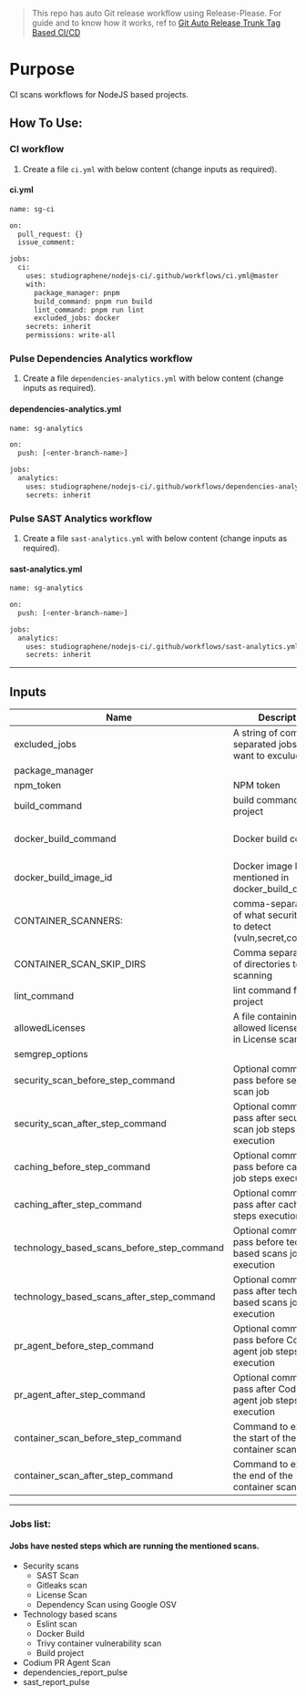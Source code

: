 > This repo has auto Git release workflow using Release-Please. For guide and to know how it works, ref to [Git Auto Release Trunk Tag Based CI/CD](https://studiographene.atlassian.net/wiki/spaces/SGKB/pages/2147615558/Git+Auto+Release+Trunk+Tag+Based+CI+CD)

# Purpose

CI scans workflows for NodeJS based projects.

## How To Use:

### CI workflow

1. Create a file `ci.yml` with below content (change inputs as required).

#### ci.yml

```sh
name: sg-ci

on:
  pull_request: {}
  issue_comment:

jobs:
  ci:
    uses: studiographene/nodejs-ci/.github/workflows/ci.yml@master
    with:
      package_manager: pnpm
      build_command: pnpm run build
      lint_command: pnpm run lint
      excluded_jobs: docker
    secrets: inherit
    permissions: write-all
```

### Pulse Dependencies Analytics workflow

1. Create a file `dependencies-analytics.yml` with below content (change inputs as required).

#### dependencies-analytics.yml

```sh
name: sg-analytics

on:
  push: [<enter-branch-name>]

jobs:
  analytics:
    uses: studiographene/nodejs-ci/.github/workflows/dependencies-analytics.yml@master
    secrets: inherit
```

### Pulse SAST Analytics workflow

1. Create a file `sast-analytics.yml` with below content (change inputs as required).

#### sast-analytics.yml

```sh
name: sg-analytics

on:
  push: [<enter-branch-name>]

jobs:
  analytics:
    uses: studiographene/nodejs-ci/.github/workflows/sast-analytics.yml@master
    secrets: inherit
```

---

## Inputs

| Name                     | Description                                                                 | Required|Default                          |
| ------------------------ | --------------------------------------------------------------------------- | -------------------|------------- |
| excluded_jobs            | A string of comma separated jobs that you want to exculude.                 | no|                                 |
| package_manager          |                                                                             | no|npm                              |
| npm_token                | NPM token                                                                   |  no|                                |
| build_command            | build command for the project                                               | no|`npm run build`                  |
| docker_build_command     | Docker build command                                                        | no|`docker build -t local:latest .` |
| docker_build_image_id    | Docker image ID as mentioned in docker_build_command                        | no|`local:latest`                   |
| CONTAINER_SCANNERS:      | comma-separated list of what security issues to detect (vuln,secret,config) | no|`vuln`                           |
| CONTAINER_SCAN_SKIP_DIRS | Comma separated list of directories to skip scanning                        | no|                                 |
| lint_command             | lint command for the project                                                | no|`npm run lint`                   |
| allowedLicenses          | A file containing allowed licenses name in License scan finding             | no|                                 |
| semgrep_options          |                                                                             |   no|                               |
| security_scan_before_step_command    | Optional commands to pass before secuirty scan job |     no|                          |
| security_scan_after_step_command    | Optional commands to pass after secuirty scan job steps execution |  no|                             |
| caching_before_step_command    | Optional commands to pass before caching job steps execution |        no|           |
| caching_after_step_command    | Optional commands to pass after caching job steps execution |       no|            |
| technology_based_scans_before_step_command    | Optional commands to pass before techology based scans job steps execution |      no|             |
| technology_based_scans_after_step_command    | Optional commands to pass after techology based scans job steps execution |     no|              |
| pr_agent_before_step_command    | Optional commands to pass before Codium PR agent job steps execution |       no|            |
| pr_agent_after_step_command    | Optional commands to pass after Codium PR agent job steps execution |       no|            |
| container_scan_before_step_command| Command to execute at the start of the container scan| no||
|container_scan_after_step_command| Command to execute at the end of the container scan | no||
---

### Jobs list:
#### Jobs have nested steps which are running the mentioned scans.

- Security scans
  - SAST Scan
  - Gitleaks scan
  - License Scan
  - Dependency Scan using Google OSV
- Technology based scans
  - Eslint scan
  - Docker Build
  - Trivy container vulnerability scan
  - Build project
- Codium PR Agent Scan
- dependencies_report_pulse
- sast_report_pulse
